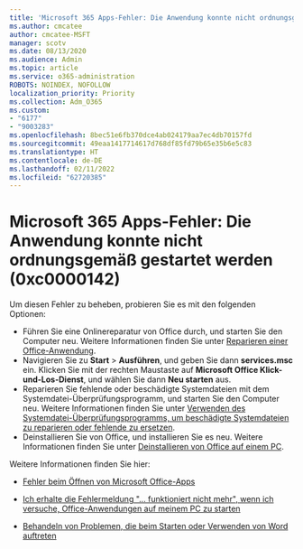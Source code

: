 ```yaml
---
title: 'Microsoft 365 Apps-Fehler: Die Anwendung konnte nicht ordnungsgemäß gestartet werden (0xc0000142)'
ms.author: cmcatee
author: cmcatee-MSFT
manager: scotv
ms.date: 08/13/2020
ms.audience: Admin
ms.topic: article
ms.service: o365-administration
ROBOTS: NOINDEX, NOFOLLOW
localization_priority: Priority
ms.collection: Adm_O365
ms.custom:
- "6177"
- "9003283"
ms.openlocfilehash: 8bec51e6fb370dce4ab024179aa7ec4db70157fd
ms.sourcegitcommit: 49eaa1417714617d768df85fd79b65e35b6e5c83
ms.translationtype: HT
ms.contentlocale: de-DE
ms.lasthandoff: 02/11/2022
ms.locfileid: "62720385"
---
```

# <a name="microsoft-365-apps-error-the-application-was-unable-to-start-correctly-0xc0000142"></a>Microsoft 365 Apps-Fehler: Die Anwendung konnte nicht ordnungsgemäß gestartet werden (0xc0000142)

Um diesen Fehler zu beheben, probieren Sie es mit den folgenden Optionen:

- Führen Sie eine Onlinereparatur von Office durch, und starten Sie den Computer neu. Weitere Informationen finden Sie unter [Reparieren einer Office-Anwendung](https://support.microsoft.com/office/repair-an-office-application-7821d4b6-7c1d-4205-aa0e-a6b40c5bb88b).
- Navigieren Sie zu **Start**  >  **Ausführen**, und geben Sie dann **services.msc** ein. Klicken Sie mit der rechten Maustaste auf **Microsoft Office Klick-und-Los-Dienst**, und wählen Sie dann **Neu starten** aus.
- Reparieren Sie fehlende oder beschädigte Systemdateien mit dem Systemdatei-Überprüfungsprogramm, und starten Sie den Computer neu. Weitere Informationen finden Sie unter [Verwenden des Systemdatei-Überprüfungsprogramms, um beschädigte Systemdateien zu reparieren oder fehlende zu ersetzen](https://support.microsoft.com/help/929833/use-the-system-file-checker-tool-to-repair-missing-or-corrupted-system).
- Deinstallieren Sie von Office, und installieren Sie es neu. Weitere Informationen finden Sie unter [Deinstallieren von Office auf einem PC](https://support.microsoft.com/office/uninstall-office-from-a-pc-9dd49b83-264a-477a-8fcc-2fdf5dbf61d8).

Weitere Informationen finden Sie hier:  

- [Fehler beim Öffnen von Microsoft Office-Apps](https://support.office.com/article/error-when-opening-microsoft-office-apps-b84b6a63-4b8c-46ec-ae9a-ad91d6160d72)  

- [Ich erhalte die Fehlermeldung "... funktioniert nicht mehr", wenn ich versuche, Office-Anwendungen auf meinem PC zu starten](https://support.office.com/article/i-get-a-stopped-working-error-when-i-start-office-applications-on-my-pc-52bd7985-4e99-4a35-84c8-2d9b8301a2fa)  

- [Behandeln von Problemen, die beim Starten oder Verwenden von Word auftreten](https://docs.microsoft.com/office/troubleshoot/word/issues-when-start-or-use-word)
